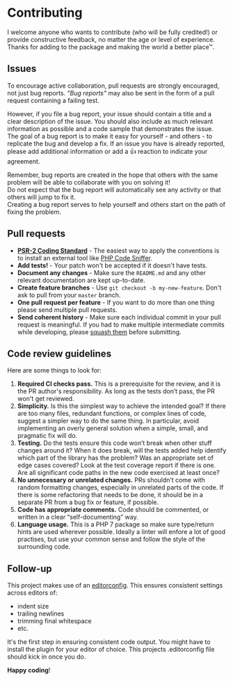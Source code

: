 # Contributing

I welcome anyone who wants to contribute (who will be fully credited!) or provide constructive feedback, no matter the age or level of experience.  
Thanks for adding to the package and making the world a better place™.

## Issues

To encourage active collaboration, pull requests are strongly encouraged, not just bug reports.  *"Bug reports"* may also be sent in the form of a pull request containing a failing test.

However, if you file a bug report, your issue should contain a title and a clear description of the issue.  You should also include as much relevant information as possible and a code sample that demonstrates the issue.  
The goal of a bug report is to make it easy for yourself - and others - to replicate the bug and develop a fix. If an issue you have is already reported, please add additional information or add a 👍 reaction to indicate your agreement.

Remember, bug reports are created in the hope that others with the same problem will be able to collaborate with you on solving it!  
Do not expect that the bug report will automatically see any activity or that others will jump to fix it.  
Creating a bug report serves to help yourself and others start on the path of fixing the problem.

## Pull requests

* **[PSR-2 Coding Standard](https://github.com/php-fig/fig-standards/blob/master/accepted/PSR-2-coding-style-guide.md)** - The easiest way to apply the conventions is to install an external tool like [PHP Code Sniffer](https://github.com/squizlabs/PHP_CodeSniffer).
* **Add tests!** - Your patch won't be accepted if it doesn't have tests.
* **Document any changes** - Make sure the `README.md` and any other relevant documentation are kept up-to-date.
* **Create feature branches** - Use `git checkout -b my-new-feature`. Don't ask to pull from your `master` branch.
* **One pull request per feature** - If you want to do more than one thing please send multiple pull requests.
* **Send coherent history** - Make sure each individual commit in your pull request is meaningful. If you had to make multiple intermediate commits while developing, please [squash them](http://www.git-scm.com/book/en/v2/Git-Tools-Rewriting-History#Changing-Multiple-Commit-Messages) before submitting.

## Code review guidelines

Here are some things to look for:

1. **Required CI checks pass.** This is a prerequisite for the review, and it is the PR author's responsibility. As long as the tests don’t pass, the PR won't get reviewed.
2. **Simplicity.** Is this the simplest way to achieve the intended goal? If there are too many files, redundant functions, or complex lines of code, suggest a simpler way to do the same thing. In particular, avoid implementing an overly general solution when a simple, small, and pragmatic fix will do.
3. **Testing.** Do the tests ensure this code won’t break when other stuff changes around it? When it does break, will the tests added help identify which part of the library has the problem? Was an appropriate set of edge cases covered? Look at the test coverage report if there is one. Are all significant code paths in the new code exercised at least once?
4. **No unnecessary or unrelated changes.** PRs shouldn’t come with random formatting changes, especially in unrelated parts of the code. If there is some refactoring that needs to be done, it should be in a separate PR from a bug fix or feature, if possible.
5. **Code has appropriate comments.** Code should be commented, or written in a clear “self-documenting” way.
6. **Language usage.** This is a PHP 7 package so make sure type/return hints are used wherever possible. Ideally a linter will enfore a lot of good practises, but use your common sense and follow the style of the surrounding code.

## Follow-up
This project makes use of an [editorconfig](http://editorconfig.org/). This ensures consistent settings across editors of:
* indent size
* trailing newlines
* trimming final whitespace
* etc.  

It's the first step in ensuring consistent code output. You might have to install the plugin for your editor of choice.  This projects .editorconfig file should kick in once you do.

**Happy coding**!
